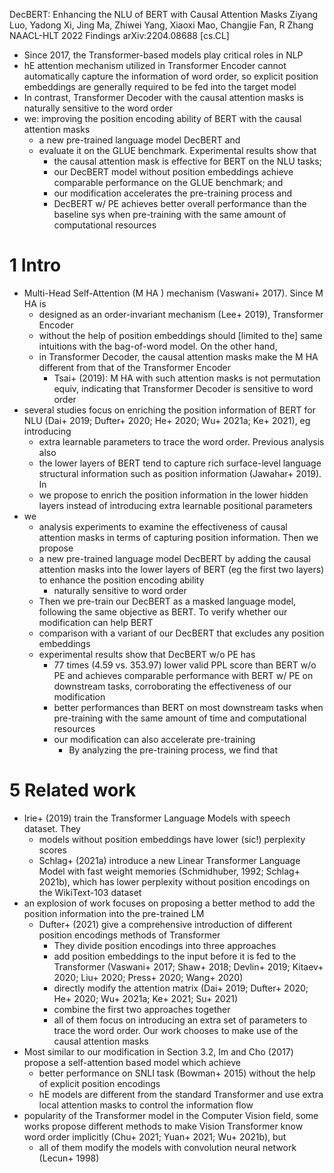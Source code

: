 DecBERT: Enhancing the NLU of BERT with Causal Attention Masks
Ziyang Luo, Yadong Xi, Jing Ma, Zhiwei Yang, Xiaoxi Mao, Changjie Fan, R Zhang
NAACL-HLT 2022 Findings arXiv:2204.08688 [cs.CL]

* Since 2017, the Transformer-based models play critical roles in NLP
* hE attention mechanism utilized in Transformer Encoder cannot automatically
  capture the information of word order, so explicit position embeddings are
  generally required to be fed into the target model
* In contrast, Transformer Decoder with the causal attention masks is naturally
  sensitive to the word order
* we: improving the position encoding ability of BERT
  with the causal attention masks
  * a new pre-trained language model DecBERT and
  * evaluate it on the GLUE benchmark.  Experimental results show that
    * the causal attention mask is effective for BERT on the NLU tasks;
    * our DecBERT model without position embeddings achieve comparable
      performance on the GLUE benchmark; and
    * our modification accelerates the pre-training process and
    * DecBERT w/ PE achieves better overall performance than the baseline sys
      when pre-training with the same amount of computational resources

# 1 Intro

* Multi-Head Self-Attention (M HA ) mechanism (Vaswani+ 2017). Since M HA is
  * designed as an order-invariant mechanism (Lee+ 2019), Transformer Encoder
  * without the help of position embeddings should [limited to the] same
    intuitions with the bag-of-word model. On the other hand,
  * in Transformer Decoder, the causal attention masks make the M HA different
    from that of the Transformer Encoder
    * Tsai+ (2019): M HA with such attention masks is not permutation equiv,
      indicating that Transformer Decoder is sensitive to word order
* several studies focus on enriching the position information of BERT for NLU
  (Dai+ 2019; Dufter+ 2020; He+ 2020; Wu+ 2021a; Ke+ 2021), eg introducing
  * extra learnable parameters to trace the word order. Previous analysis also
  * the lower layers of BERT tend to capture rich surface-level language
    structural information such as position information (Jawahar+ 2019).  In
  * we propose to enrich the position information in the lower hidden layers
    instead of introducing extra learnable positional parameters
* we
  * analysis experiments to examine the effectiveness of causal attention masks
  in terms of capturing position information. Then we propose
  * a new pre-trained language model DecBERT by adding the causal attention
    masks into the lower layers of BERT (eg the first two layers) to enhance
    the position encoding ability
    * naturally sensitive to word order
  * Then we pre-train our DecBERT as a masked language model, following the
    same objective as BERT. To verify whether our modification can help BERT
  * comparison with a variant of our DecBERT that excludes any position
    embeddings
  * experimental results show that DecBERT w/o PE has
    * 77 times (4.59 vs.  353.97) lower valid PPL score than BERT w/o PE and
      achieves comparable performance with BERT w/ PE on downstream tasks,
      corroborating the effectiveness of our modification
    * better performances than BERT on most downstream tasks when pre-training
      with the same amount of time and computational resources
    * our modification can also accelerate pre-training
      * By analyzing the pre-training process, we find that

# 5 Related work

* Irie+ (2019) train the Transformer Language Models with speech dataset. They
  * models without position embeddings have lower (sic!) perplexity scores
  * Schlag+ (2021a) introduce a new Linear Transformer Language Model with
    fast weight memories (Schmidhuber, 1992; Schlag+ 2021b), which has
    lower perplexity without position encodings on the WikiText-103 dataset
* an explosion of work focuses on proposing a
  better method to add the position information into the pre-trained LM
  * Dufter+ (2021) give a comprehensive introduction of different position
    encodings methods of Transformer
    * They divide position encodings into three approaches
    * add position embeddings to the input before it is fed to the Transformer
      (Vaswani+ 2017; Shaw+ 2018; Devlin+ 2019; Kitaev+ 2020; Liu+ 2020;
      Press+ 2020; Wang+ 2020)
    * directly modify the attention matrix
      (Dai+ 2019; Dufter+ 2020; He+ 2020; Wu+ 2021a; Ke+ 2021; Su+ 2021)
    * combine the first two approaches together
    * all of them focus on introducing an extra set of parameters to trace the
      word order. Our work chooses to make use of the causal attention masks
* Most similar to our modification in Section 3.2,
  Im and Cho (2017) propose a self-attention based model which achieve
  * better performance on SNLI task (Bowman+ 2015)
    without the help of explicit position encodings
  * hE models are different from the standard Transformer and use
    extra local attention masks to control the information flow
* popularity of the Transformer model in the Computer Vision field, some works
  propose different methods to make Vision Transformer know word order
  implicitly (Chu+ 2021; Yuan+ 2021; Wu+ 2021b), but
  * all of them modify the models with convolution neural network (Lecun+ 1998)
